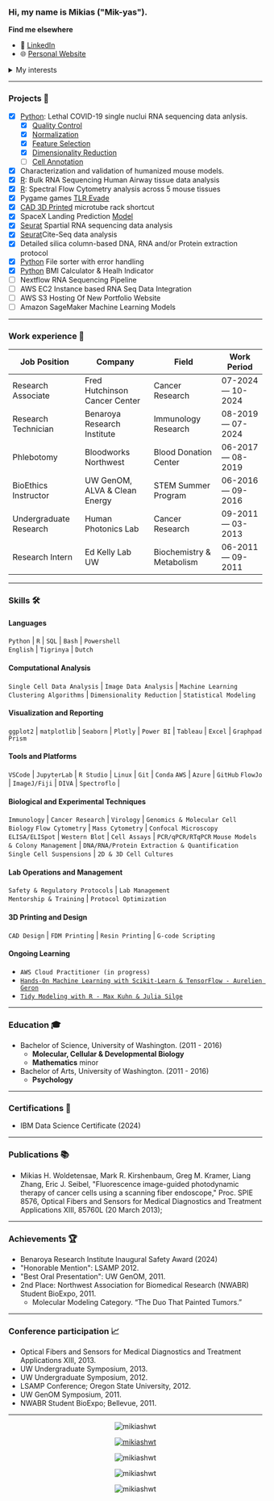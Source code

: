 ### Hi, my name is Mikias ("Mik-yas").

**Find me elsewhere**

- :link: [LinkedIn](https://www.linkedin.com/in/dayyass/) 
- :globe_with_meridians: [Personal Website](https://www.mikiashwt.com/)

<details>
<summary>My interests</summary>

- Machine Learning
- Data Science
- Cloud Computing
- Transcriptome & Proteome Sequencing
- Sequencing and Imaging Data
- Flow & Mass Cytometry
- Protocol Design & Optimization
- Virology
- Immunology
- Cancer Research
- Transgenic Mouse Models
- Research Ethics, Safety & Regulations
- Protein Folding
- Computer-Aided Design
- 3D Printing
- Microelectronics (Arduino)
- Microcomputers (Raspberry Pi)
- Electroplating
- Silicone & Resin Mold Making
- Phone/Vehicle Repair
- General DIY Projects
- Cooking
- Gardening
 
</details>

<hr/>

### Projects 🐾
- [x] [Python](https://github.com/MikiasHWT/scRNA_Lethal_Covid19_Analysis/blob/main/scRNA_Lethal_Covid19_Analysis.ipynb): Lethal COVID-19 single nuclui RNA sequencing data anlysis.
     - [x] [Quality Control](https://github.com/MikiasHWT/scRNA_Lethal_Covid19_Analysis/blob/main/1.Quality_Control.ipynb)
     - [x] [Normalization](https://github.com/MikiasHWT/scRNA_Lethal_Covid19_Analysis/blob/main/2.Normalization.ipynb)
     - [x] [Feature Selection](https://github.com/MikiasHWT/scRNA_Lethal_Covid19_Analysis/blob/main/3.Feature_Selection.ipynb)
     - [x] [Dimensionality Reduction]()
     - [ ] [Cell Annotation]()
- [x] Characterization and validation of humanized mouse models.
- [x] [R](https://www.mikiashwt.com/ProjectTwo/airway_GSE52778.html): Bulk RNA Sequencing Human Airway tissue data analysis
- [x] [R](https://www.mikiashwt.com/ProjectTwo/PostQC_OMIP095.html): Spectral Flow Cytometry analysis across 5 mouse tissues
- [x] Pygame games [TLR Evade](https://github.com/MikiasHWT/Python-pygame/blob/main/TLR_Evade.py)
- [x] [CAD 3D Printed](https://www.thingiverse.com/thing:6573903) microtube rack shortcut 
- [x] SpaceX Landing Prediction [Model](https://github.com/MikiasHWT/ibm_cert/blob/main/SpaceX_Landing_Prediction.ipynb)
- [x] [Seurat](https://github.com/MikiasHWT/R-Spatial-Seq/blob/main/Sequencing_Based.Rmd) Spartial RNA sequencing data analysis
- [x] [Seurat](https://github.com/MikiasHWT/R-scRNA-Seq/blob/main/MultiModal_Practice.Rmd)Cite-Seq data analysis
- [x] Detailed silica column-based DNA, RNA and/or Protein extraction protocol
- [x] [Python](https://github.com/MikiasHWT/Python/blob/main/File_Sorter.ipynb) File sorter with error handling
- [x] [Python](https://github.com/MikiasHWT/Python/blob/main/BMI_Calculator.ipynb) BMI Calculator & Healh Indicator
- [ ] Nextflow RNA Sequencing Pipeline
- [ ] AWS EC2 Instance based RNA Seq Data Integration
- [ ] AWS S3 Hosting Of New Portfolio Website
- [ ] Amazon SageMaker Machine Learning Models
<hr/>

### Work experience 👔
| Job Position                  | Company                        | Field                         | Work Period       |
| ----------------------------- | ------------------------------ | ----------------------------- | ----------------- |
| Research Associate            | Fred Hutchinson Cancer Center  | Cancer Research               | 07-2024 — 10-2024 |
| Research Technician           | Benaroya Research Institute    | Immunology Research           | 08-2019 — 07-2024 |
| Phlebotomy                    | Bloodworks Northwest           | Blood Donation Center         | 06-2017 — 08-2019 |
| BioEthics Instructor          | UW GenOM, ALVA & Clean Energy  | STEM Summer Program           | 06-2016 — 09-2016 |
| Undergraduate Research        | Human Photonics Lab            | Cancer Research               | 09-2011 — 03-2013 |
| Research Intern               | Ed Kelly Lab UW                | Biochemistry & Metabolism     | 06-2011 — 09-2011 |
<hr/>

### Skills 🛠️

#### **Languages**  
`Python` | `R` | `SQL` | `Bash` | `Powershell`  
`English` | `Tigrinya` | `Dutch`

#### **Computational Analysis**  
`Single Cell Data Analysis` | `Image Data Analysis` | `Machine Learning`  
`Clustering Algorithms` | `Dimensionality Reduction` | `Statistical Modeling`

#### **Visualization and Reporting**  
`ggplot2` | `matplotlib` | `Seaborn` | `Plotly` | 
`Power BI` | `Tableau` | `Excel` | `Graphpad Prism`

#### **Tools and Platforms**  
`VSCode` | `JupyterLab` | `R Studio` | `Linux` | `Git` | `Conda` 
`AWS` | `Azure` | `GitHub`
`FlowJo` | `ImageJ/Fiji` | `DIVA` | `Spectroflo` | 

#### **Biological and Experimental Techniques**  
`Immunology` | `Cancer Research` | `Virology` | `Genomics & Molecular Cell Biology`
`Flow Cytometry` | `Mass Cytometry` | `Confocal Microscopy`
`ELISA/ELISpot` | `Western Blot` | `Cell Assays` | `PCR/qPCR/RTqPCR`
`Mouse Models & Colony Management` | `DNA/RNA/Protein Extraction & Quantification`  
`Single Cell Suspensions` | `2D & 3D Cell Cultures`

#### **Lab Operations and Management**  
`Safety & Regulatory Protocols` | `Lab Management`  
`Mentorship & Training` | `Protocol Optimization`

#### **3D Printing and Design**  
`CAD Design` | `FDM Printing` | `Resin Printing` | `G-code Scripting`

#### **Ongoing Learning**  
- `AWS Cloud Practitioner (in progress)`  
- [`Hands-On Machine Learning with Scikit-Learn & TensorFlow - Aurelien Geron`](https://github.com/ageron/handson-ml3)
- [`Tidy Modeling with R - Max Kuhn & Julia Silge`](https://github.com/tidymodels/TMwR)
<hr/>


### Education 🎓
- Bachelor of Science, University of Washington. (2011 - 2016)
   - **Molecular, Cellular & Developmental Biology** 
   - **Mathematics** minor 
- Bachelor of Arts, University of Washington. (2011 - 2016)
   - **Psychology**
<hr/>

### Certifications :scroll:
- IBM Data Science Certificate (2024)
<hr/>

### Publications :books:
- Mikias H. Woldetensae, Mark R. Kirshenbaum, Greg M. Kramer, Liang Zhang, Eric
J. Seibel, "Fluorescence image-guided photodynamic therapy of cancer cells using a
scanning fiber endoscope," Proc. SPIE 8576, Optical Fibers and Sensors for Medical
Diagnostics and Treatment Applications XIII, 85760L (20 March 2013);
<hr/>

### Achievements 🏆
- Benaroya Research Institute Inaugural Safety Award (2024)
- "Honorable Mention": LSAMP 2012.
- "Best Oral Presentation": UW GenOM, 2011.
- 2nd Place: Northwest Association for Biomedical Research (NWABR) Student BioExpo, 2011.
   - Molecular Modeling Category. “The Duo That Painted Tumors.”
<hr/>

### Conference participation 📈
- Optical Fibers and Sensors for Medical Diagnostics and Treatment Applications XIII, 2013.
- UW Undergraduate Symposium, 2013.
- UW Undergraduate Symposium, 2012.
- LSAMP Conference; Oregon State University, 2012.
- UW GenOM Symposium, 2011.
- NWABR Student BioExpo; Bellevue, 2011.
<hr/>

<!-- Profile Views -->
<p align="center"> <img src="https://komarev.com/ghpvc/?username=mikiashwt&label=Profile%20views&color=0e75b6&style=flat"
                    alt="mikiashwt" /></p>
                
<!-- Github Trophies -->
<p align="center"> <a href="https://github.com/ryo-ma/github-profile-trophy">
 <img src="https://github-profile-trophy.vercel.app/?username=mikiashwt&theme=onedark"
  alt="mikiashwt" /></a></p>

<!-- Github most used languages-->
<p align="center"><img src="https://github-readme-stats.vercel.app/api/top-langs?username=mikiashwt&show_icons=true&locale=en&layout=compact"
                   alt="mikiashwt" /></p>

<!-- Github Stats -->
<p align="center"><img src="https://github-readme-stats.vercel.app/api?username=mikiashwt&show_icons=true&locale=en"
                   alt="mikiashwt" /></p>

<!-- Streak Counts -->
<p align="center"><img src="https://github-readme-streak-stats.herokuapp.com/?user=mikiashwt&" 
                   alt="mikiashwt" /></p>

